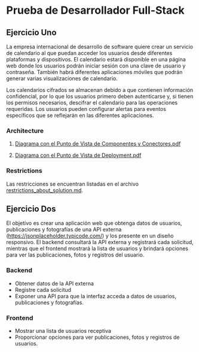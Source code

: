 # Prueba de Desarrollador Full-Stack

## Ejercicio Uno
La empresa internacional de desarrollo de software quiere crear un servicio de calendario al que puedan acceder los usuarios desde diferentes plataformas y dispositivos. El calendario estará disponible en una página web donde los usuarios podrán iniciar sesión con una clave de usuario y contraseña. También habrá diferentes aplicaciones móviles que podrán generar varias visualizaciones de calendario.

Los calendarios cifrados se almacenan debido a que contienen información confidencial, por lo que los usuarios primero deben autenticarse y, si tienen los permisos necesarios, descifrar el calendario para las operaciones requeridas. Los usuarios pueden configurar alertas para eventos específicos que se reflejarán en las diferentes aplicaciones.

### Architecture
1. [Diagrama con el Punto de Vista de Componentes y Conectores.pdf](Exercise_One/Components%20_and_%20Connectors.pdf)

2. [Diagrama con el Punto de Vista de Deployment.pdf](Exercise_One/Deployment.pdf)

### Restrictions
Las restricciones se encuentran listadas en el archivo [restrictions_about_solution.md](Exercise_One/requirements.txt).

## Ejercicio Dos
El objetivo es crear una aplicación web que obtenga datos de usuarios, publicaciones y fotografías de una API externa (https://jsonplaceholder.typicode.com/) y los presente en un diseño responsivo. El backend consultará la API externa y registrará cada solicitud, mientras que el frontend mostrará la lista de usuarios y brindará opciones para ver las publicaciones, fotos y registros del usuario.

### Backend
- Obtener datos de la API externa
- Registre cada solicitud
- Exponer una API para que la interfaz acceda a datos de usuarios, publicaciones y fotografías.

### Frontend
- Mostrar una lista de usuarios receptiva
- Proporcionar opciones para ver publicaciones, fotos y registros de usuarios.